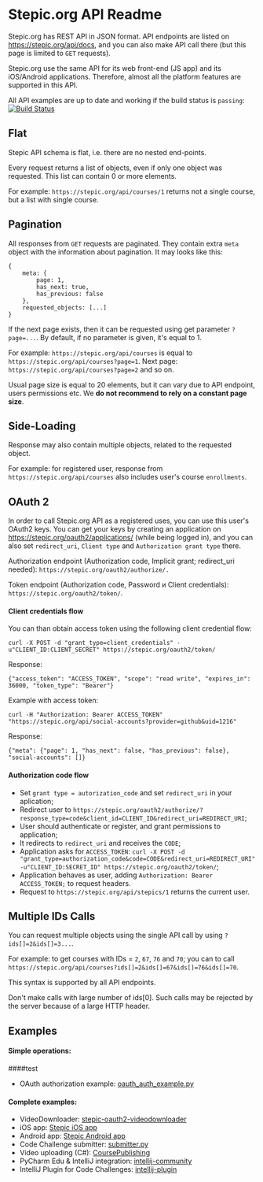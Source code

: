 # Stepic.org API Readme

Stepic.org has REST API in JSON format. API endpoints are listed on https://stepic.org/api/docs, and you can also make API call there (but this page is limited to `GET` requests). 

Stepic.org use the same API for its web front-end (JS app) and its iOS/Android applications. Therefore, almost all the platform features are supported in this API.

All API examples are up to date and working if the build status is `passing`: [![Build Status](https://travis-ci.org/StepicOrg/Stepic-API.svg?branch=master)](https://travis-ci.org/StepicOrg/Stepic-API)

## Flat

Stepic API schema is flat, i.e. there are no nested end-points.

Every request returns a list of objects, even if only one object was requested. This list can contain 0 or more elements.

For example: `https://stepic.org/api/courses/1` returns not a single course, but a list with single course.

## Pagination

All responses from `GET` requests are paginated. They contain extra `meta` object with the information about pagination. It may looks like this:
```
{
    meta: {
        page: 1,
        has_next: true,
        has_previous: false
    },
    requested_objects: [...]
}
```

If the next page exists, then it can be requested using get parameter `?page=...`. By default, if no parameter is given, it's equal to 1.

For example: `https://stepic.org/api/courses` is equal to `https://stepic.org/api/courses?page=1`. Next page: `https://stepic.org/api/courses?page=2` and so on.

Usual page size is equal to 20 elements, but it can vary due to API endpoint, users permissions etc. We <b>do not recommend to rely on a constant page size</b>.

## Side-Loading

Response may also contain multiple objects, related to the requested object. 

For example: for registered user, response from `https://stepic.org/api/courses` also includes user's course `enrollments`. 

## OAuth 2

In order to call Stepic.org API as a registered uses, you can use this user's OAuth2 keys.
You can get your keys by creating an application on https://stepic.org/oauth2/applications/ (while being logged in), and you can also set `redirect_uri`, `Client type` and `Authorization grant type` there.

Authorization endpoint (Authorization code, Implicit grant; redirect_uri needed): `https://stepic.org/oauth2/authorize/.`

Token endpoint (Authorization code, Password и Client credentials): `https://stepic.org/oauth2/token/`.

#### Client credentials flow

You can than obtain access token using the following client credential flow:

`curl -X POST -d "grant_type=client_credentials" -u"CLIENT_ID:CLIENT_SECRET" https://stepic.org/oauth2/token/`<br>

Response: 

`{"access_token": "ACCESS_TOKEN", "scope": "read write", "expires_in": 36000, "token_type": "Bearer"}`

Example with access token:

`curl -H "Authorization: Bearer ACCESS_TOKEN" "https://stepic.org/api/social-accounts?provider=github&uid=1216"`

Response:

`{"meta": {"page": 1, "has_next": false, "has_previous": false}, "social-accounts": []}`

#### Authorization code flow

- Set `grant type = autorization_code` and set `redirect_uri` in your aplication;
- Redirect user to `https://stepic.org/oauth2/authorize/?response_type=code&client_id=CLIENT_ID&redirect_uri=REDIRECT_URI`;
- User should authenticate or register, and grant permissions to application;
- It redirects to `redirect_uri` and receives the `CODE`;
- Application asks for `ACCESS_TOKEN`: `curl -X POST -d "grant_type=authorization_code&code=CODE&redirect_uri=REDIRECT_URI" -u"CLIENT_ID:SECRET_ID" https://stepic.org/oauth2/token/`;
- Application behaves as user, adding `Authorization: Bearer ACCESS_TOKEN;` to request headers.
- Request to `https://stepic.org/api/stepics/1` returns the current user.

## Multiple IDs Calls

You can request multiple objects using the single API call by using `?ids[]=2&ids[]=3...`.

For example: to get courses with IDs = `2`, `67`, `76` and `70`; you can to call `https://stepic.org/api/courses?ids[]=2&ids[]=67&ids[]=76&ids[]=70`.

This syntax is supported by all API endpoints.

Don't make calls with large number of ids[0]. Such calls may be rejected by the server because of a large HTTP header.

## Examples

#### Simple operations:
####test
- OAuth authorization example: [oauth_auth_example.py](/examples/oauth_auth_example.py)

#### Complete examples:

* VideoDownloader: [stepic-oauth2-videodownloader](https://github.com/StepicOrg/stepic-oauth2-videodownloader)
* iOS app: [Stepic iOS app](https://github.com/StepicOrg/stepic-ios)
* Android app: [Stepic Android app](https://github.com/StepicOrg/stepic-android)
* Code Challenge submitter: [submitter.py](https://github.com/StepicOrg/SubmissionUtility/blob/master/submitter.py)
* Video uploading (C#): [CoursePublishing](https://github.com/okulovsky/CoursePublishing/tree/master/Publishing/Stepic)
* PyCharm Edu & IntelliJ integration: [intellij-community](https://github.com/JetBrains/intellij-community/tree/7e16c042a19767d5f548c84f88cc5edd5f9d1721/python/educational-core/student/src/com/jetbrains/edu/learning/stepic)
* IntelliJ Plugin for Code Challenges: [intellij-plugin](https://github.com/StepicOrg/intellij-plugin)
